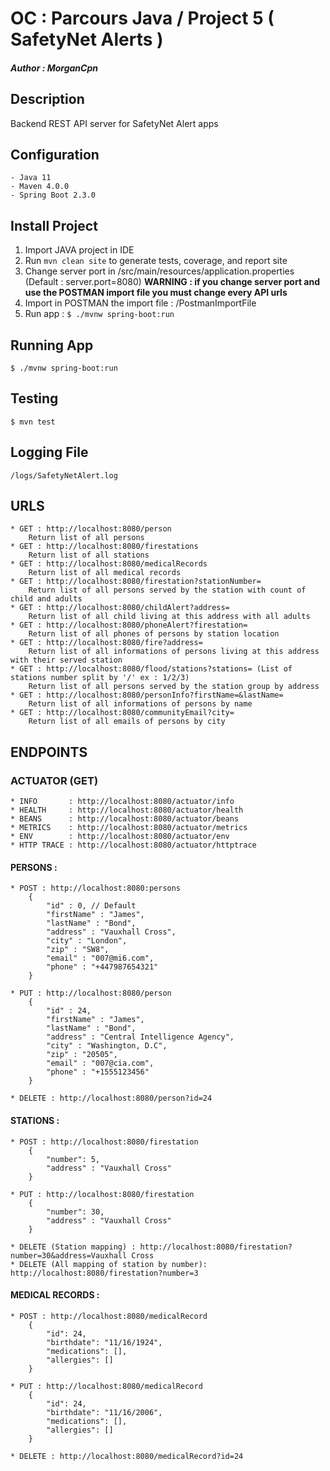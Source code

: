 # OC : Parcours Java / Project 5 ( SafetyNet Alerts )
##### Author : **_MorganCpn_**

## Description
Backend REST API server for SafetyNet Alert apps

## Configuration

	- Java 11
	- Maven 4.0.0
	- Spring Boot 2.3.0
	
## Install Project

1. Import JAVA project in IDE
2. Run `mvn clean site` to generate tests, coverage, and report site
3. Change server port in /src/main/resources/application.properties (Default : server.port=8080)
**WARNING : if you change server port and use the POSTMAN import file you must change every API urls**
4. Import in POSTMAN the import file : /PostmanImportFile
5. Run app : `$ ./mvnw spring-boot:run`

## Running App

`$ ./mvnw spring-boot:run`

## Testing

`$ mvn test`

## Logging File

`/logs/SafetyNetAlert.log`

## URLS
	* GET : http://localhost:8080/person
		Return list of all persons
	* GET : http://localhost:8080/firestations
		Return list of all stations
	* GET : http://localhost:8080/medicalRecords
		Return list of all medical records
	* GET : http://localhost:8080/firestation?stationNumber=
		Return list of all persons served by the station with count of child and adults
	* GET : http://localhost:8080/childAlert?address=
		Return list of all child living at this address with all adults
	* GET : http://localhost:8080/phoneAlert?firestation=
		Return list of all phones of persons by station location
	* GET : http://localhost:8080/fire?address=
		Return list of all informations of persons living at this address with their served station
	* GET : http://localhost:8080/flood/stations?stations= (List of stations number split by '/' ex : 1/2/3)
		Return list of all persons served by the station group by address
	* GET : http://localhost:8080/personInfo?firstName=&lastName=
		Return list of all informations of persons by name
	* GET : http://localhost:8080/communityEmail?city=
		Return list of all emails of persons by city

## ENDPOINTS
### ACTUATOR (GET)
	* INFO       : http://localhost:8080/actuator/info
	* HEALTH     : http://localhost:8080/actuator/health
	* BEANS      : http://localhost:8080/actuator/beans
	* METRICS    : http://localhost:8080/actuator/metrics
	* ENV        : http://localhost:8080/actuator/env
	* HTTP TRACE : http://localhost:8080/actuator/httptrace
	
#### PERSONS :
	* POST : http://localhost:8080:persons
		{
		    "id" : 0, // Default
		    "firstName" : "James",
		    "lastName" : "Bond",
		    "address" : "Vauxhall Cross",
		    "city" : "London",
		    "zip" : "SW8",
		    "email" : "007@mi6.com",
		    "phone" : "+447987654321"
		}
		
	* PUT : http://localhost:8080/person
		{
		    "id" : 24,
		    "firstName" : "James",
		    "lastName" : "Bond",
		    "address" : "Central Intelligence Agency",
		    "city" : "Washington, D.C",
		    "zip" : "20505",
		    "email" : "007@cia.com",
		    "phone" : "+1555123456"
		}
	
	* DELETE : http://localhost:8080/person?id=24

#### STATIONS :
	* POST : http://localhost:8080/firestation
		{
		    "number": 5,
		    "address" : "Vauxhall Cross"
		}
		
	* PUT : http://localhost:8080/firestation
		{
		    "number": 30,
		    "address" : "Vauxhall Cross"
		}
		
	* DELETE (Station mapping) : http://localhost:8080/firestation?number=30&address=Vauxhall Cross
	* DELETE (All mapping of station by number): http://localhost:8080/firestation?number=3

#### MEDICAL RECORDS :

	* POST : http://localhost:8080/medicalRecord
		{
		    "id": 24,
		    "birthdate": "11/16/1924",
		    "medications": [],
		    "allergies": []
		}	

	* PUT : http://localhost:8080/medicalRecord
		{
		    "id": 24,
		    "birthdate": "11/16/2006",
		    "medications": [],
		    "allergies": []
		}	

	* DELETE : http://localhost:8080/medicalRecord?id=24
	

